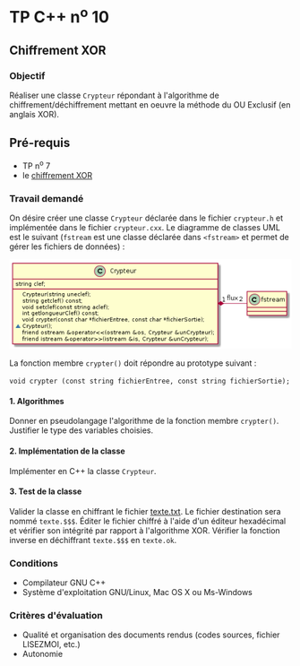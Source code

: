 # TP C++ n<sup>o</sup> 10

## Chiffrement XOR
### Objectif
Réaliser une classe `Crypteur` répondant à l'algorithme de chiffrement/déchiffrement mettant en oeuvre la méthode du OU Exclusif (en anglais XOR).

## Pré-requis
- TP n<sup>o</sup> 7
- le [chiffrement XOR](tp10/xor.md)

### Travail demandé

On désire créer une classe `Crypteur` déclarée dans le fichier `crypteur.h` et implémentée dans le fichier `crypteur.cxx`. Le diagramme de classes UML est le suivant (`fstream` est une classe déclarée dans `<fstream>` et permet de gérer les fichiers de données) :

![Diagramme de classes](tp10/classes.png)

La fonction membre `crypter()` doit répondre au prototype suivant :

```void crypter (const string fichierEntree, const string fichierSortie);```

#### 1. Algorithmes
Donner en pseudolangage l'algorithme de la fonction membre `crypter()`. Justifier le type des variables choisies.

#### 2. Implémentation de la classe 
Implémenter en C++ la classe `Crypteur`.

#### 3. Test de la classe
Valider la classe en chiffrant le fichier [texte.txt](tp10/texte.txt). Le fichier destination sera nommé `texte.$$$`. Éditer le fichier chiffré à l'aide d'un éditeur hexadécimal et vérifier son intégrité par rapport à l'algorithme XOR. Vérifier la fonction inverse en déchiffrant `texte.$$$` en `texte.ok`.


### Conditions
*   Compilateur GNU C++
*   Système d'exploitation GNU/Linux, Mac OS X ou Ms-Windows

### Critères d'évaluation
*   Qualité et organisation des documents rendus (codes sources, fichier LISEZMOI, etc.)
*   Autonomie
